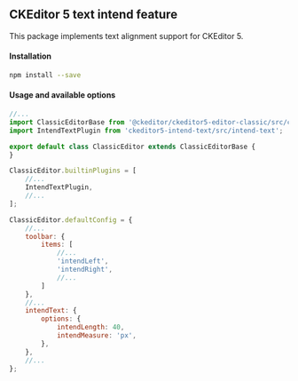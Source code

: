 ## CKEditor 5 text intend feature ##

This package implements text alignment support for CKEditor 5.

#### Installation ####

```bash
npm install --save 
```

#### Usage and available options #### 

```js
//...
import ClassicEditorBase from '@ckeditor/ckeditor5-editor-classic/src/classiceditor';
import IntendTextPlugin from 'ckeditor5-intend-text/src/intend-text';

export default class ClassicEditor extends ClassicEditorBase {
}

ClassicEditor.builtinPlugins = [
    //...
    IntendTextPlugin,
    //...
];

ClassicEditor.defaultConfig = {
    //...
    toolbar: {
        items: [
            //...
            'intendLeft',
            'intendRight',
            //...
        ]
    },
    //...
    intendText: {
        options: {
            intendLength: 40,
            intendMeasure: 'px',
        },
    },
    //...
};
```
